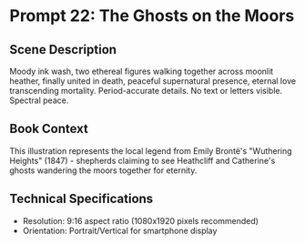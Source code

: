 # Prompt 22: The Ghosts on the Moors

## Scene Description
Moody ink wash, two ethereal figures walking together across moonlit heather, finally united in death, peaceful supernatural presence, eternal love transcending mortality. Period-accurate details. No text or letters visible. Spectral peace.

## Book Context
This illustration represents the local legend from Emily Brontë's "Wuthering Heights" (1847) - shepherds claiming to see Heathcliff and Catherine's ghosts wandering the moors together for eternity.

## Technical Specifications
- Resolution: 9:16 aspect ratio (1080x1920 pixels recommended)
- Orientation: Portrait/Vertical for smartphone display